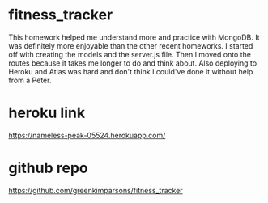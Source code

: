 # fitness_tracker
This homework helped me understand more and practice with MongoDB. It was definitely more enjoyable than the other recent homeworks. I started off with creating the models and the server.js file. Then I moved onto the routes because it takes me longer to do and think about. Also deploying to Heroku and Atlas was hard and don't think I could've done it without help from a Peter. 

# heroku link
https://nameless-peak-05524.herokuapp.com/

# github repo
https://github.com/greenkimparsons/fitness_tracker
